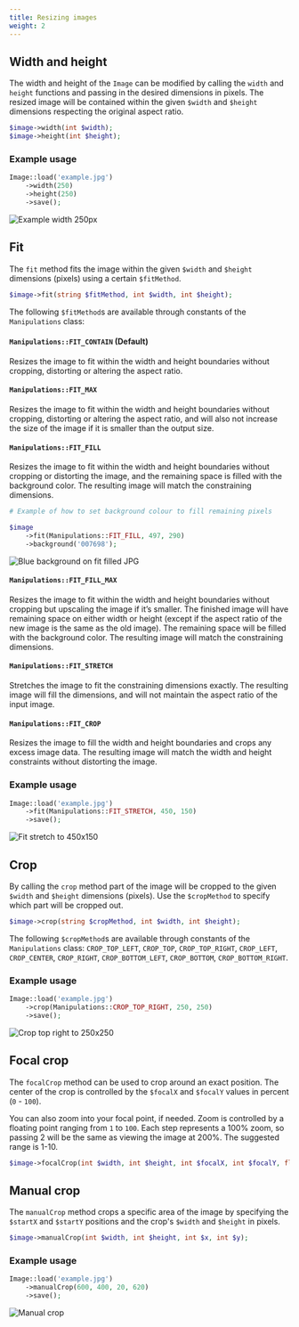 ```yaml
---
title: Resizing images
weight: 2
---
```


## Width and height

The width and height of the `Image` can be modified by calling the `width` and `height` functions and passing in the desired dimensions in pixels. The resized image will be contained within the given `$width` and `$height` dimensions respecting the original aspect ratio.

```php
$image->width(int $width);
$image->height(int $height);
```

### Example usage

```php
Image::load('example.jpg')
    ->width(250)
    ->height(250)
    ->save();
```

![Example width 250px](../../images/example-resize-contain.jpg)

## Fit

The `fit` method fits the image within the given `$width` and `$height` dimensions (pixels) using a certain `$fitMethod`.

```php
$image->fit(string $fitMethod, int $width, int $height);
```

The following `$fitMethod`s are available through constants of the `Manipulations` class:

#### `Manipulations::FIT_CONTAIN` (Default)

Resizes the image to fit within the width and height boundaries without cropping, distorting or altering the aspect ratio.

#### `Manipulations::FIT_MAX`

Resizes the image to fit within the width and height boundaries without cropping, distorting or altering the aspect ratio, and will also not increase the size of the image if it is smaller than the output size.

#### `Manipulations::FIT_FILL`

Resizes the image to fit within the width and height boundaries without cropping or distorting the image, and the remaining space is filled with the background color. The resulting image will match the constraining dimensions.

```php
# Example of how to set background colour to fill remaining pixels

$image
    ->fit(Manipulations::FIT_FILL, 497, 290)
    ->background('007698');
```

![Blue background on fit filled JPG](../../images/example-background.png)

#### `Manipulations::FIT_FILL_MAX`

Resizes the image to fit within the width and height boundaries without cropping but upscaling the image if it’s smaller. The finished image will have remaining space on either width or height (except if the aspect ratio of the new image is the same as the old image). The remaining space will be filled with the background color. The resulting image will match the constraining dimensions.


#### `Manipulations::FIT_STRETCH`

Stretches the image to fit the constraining dimensions exactly. The resulting image will fill the dimensions, and will not maintain the aspect ratio of the input image.

#### `Manipulations::FIT_CROP`

Resizes the image to fill the width and height boundaries and crops any excess image data. The resulting image will match the width and height constraints without distorting the image.

### Example usage

```php
Image::load('example.jpg')
    ->fit(Manipulations::FIT_STRETCH, 450, 150)
    ->save();
```

![Fit stretch to 450x150](../../images/example-fit-stretch.jpg)

## Crop

By calling the `crop` method part of the image will be cropped to the given `$width` and `$height` dimensions (pixels). Use the `$cropMethod` to specify which part will be cropped out.

```php
$image->crop(string $cropMethod, int $width, int $height);
```

The following `$cropMethod`s are available through constants of the `Manipulations` class:
`CROP_TOP_LEFT`, `CROP_TOP`, `CROP_TOP_RIGHT`, `CROP_LEFT`, `CROP_CENTER`, `CROP_RIGHT`, `CROP_BOTTOM_LEFT`, `CROP_BOTTOM`, `CROP_BOTTOM_RIGHT`.

### Example usage

```php
Image::load('example.jpg')
    ->crop(Manipulations::CROP_TOP_RIGHT, 250, 250)
    ->save();
```

![Crop top right to 250x250](../../images/example-crop.jpg)

## Focal crop

The `focalCrop` method can be used to crop around an exact position. The center of the crop is controlled by the `$focalX` and `$focalY` values in percent (`0` - `100`).

You can also zoom into your focal point, if needed. Zoom is controlled by a floating point ranging from `1` to `100`. Each step represents a 100% zoom, so passing 2 will be the same as viewing the image at 200%. The suggested range is 1-10.
```php
$image->focalCrop(int $width, int $height, int $focalX, int $focalY, float $zoom = 1);
```

## Manual crop

The `manualCrop` method crops a specific area of the image by specifying the `$startX` and `$startY` positions and the crop's `$width` and `$height` in pixels.

```php
$image->manualCrop(int $width, int $height, int $x, int $y);
```

### Example usage

```php
Image::load('example.jpg')
    ->manualCrop(600, 400, 20, 620)
    ->save();
```

![Manual crop](../../images/example-manual-crop.jpg)
